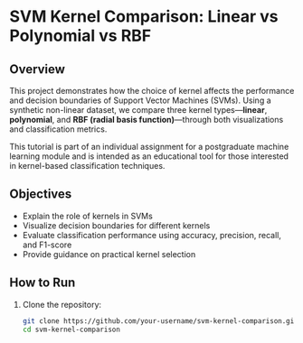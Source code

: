 # SVM Kernel Comparison: Linear vs Polynomial vs RBF

## Overview

This project demonstrates how the choice of kernel affects the performance and decision boundaries of Support Vector Machines (SVMs). Using a synthetic non-linear dataset, we compare three kernel types—**linear**, **polynomial**, and **RBF (radial basis function)**—through both visualizations and classification metrics.

This tutorial is part of an individual assignment for a postgraduate machine learning module and is intended as an educational tool for those interested in kernel-based classification techniques.

## Objectives

- Explain the role of kernels in SVMs
- Visualize decision boundaries for different kernels
- Evaluate classification performance using accuracy, precision, recall, and F1-score
- Provide guidance on practical kernel selection

## How to Run

1. Clone the repository:
   ```bash
   git clone https://github.com/your-username/svm-kernel-comparison.git
   cd svm-kernel-comparison
